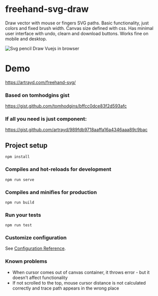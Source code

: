 # freehand-svg-draw
Draw vector with mouse or fingers SVG paths. Basic functionality, just colors and fixed brush width. Canvas size defined with css. Has minimal user interface with undo, clearn and download buttons. Works fine on mobile and desktop.

![Svg pencil Draw Vuejs in browser](https://artrayd.com/freehand-svg/freehand-ui.png)

# Demo
https://artrayd.com/freehand-svg/

### Based on tomhodgins gist
https://gist.github.com/tomhodgins/bffcc0dce83f2d593afc

### If all you need is just component:
https://gist.github.com/artrayd/989fdb9718aaffa16a4346aaa89c9bac


## Project setup
```
npm install
```

### Compiles and hot-reloads for development
```
npm run serve
```

### Compiles and minifies for production
```
npm run build
```

### Run your tests
```
npm run test
```

### Customize configuration
See [Configuration Reference](https://cli.vuejs.org/config/).

### Known problems
- When cursor comes out of canvas container, it throws error - but it doesn't affect functionality
- If not scrolled to the top, mouse cursor distance is not calculated correctly and trace path appears in the wrong place
